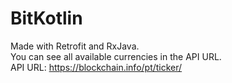 # BitKotlin

Made with Retrofit and RxJava.  
You can see all available currencies in the API URL.  
API URL: https://blockchain.info/pt/ticker/  
